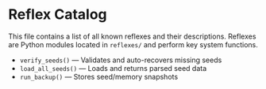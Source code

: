 # Reflex Catalog

This file contains a list of all known reflexes and their descriptions. Reflexes are Python modules located in `reflexes/` and perform key system functions.

- `verify_seeds()` — Validates and auto-recovers missing seeds
- `load_all_seeds()` — Loads and returns parsed seed data
- `run_backup()` — Stores seed/memory snapshots